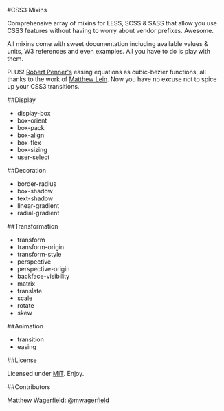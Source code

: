 #CSS3 Mixins

Comprehensive array of mixins for LESS, SCSS & SASS that allow you use CSS3 features without having to worry about vendor prefixes. Awesome.

All mixins come with sweet documentation including available values & units, W3 references and even examples. All you have to do is play with them.

PLUS! [Robert Penner's](http://robertpenner.com/) easing equations as cubic-bezier functions, all thanks to the work of [Matthew Lein](http://matthewlein.com/ceaser/). Now you have no excuse not to spice up your CSS3 transitions.

##Display

* display-box
* box-orient
* box-pack
* box-align
* box-flex
* box-sizing
* user-select

##Decoration

* border-radius
* box-shadow
* text-shadow
* linear-gradient
* radial-gradient

##Transformation

* transform
* transform-origin
* transform-style
* perspective
* perspective-origin
* backface-visibility
* matrix
* translate
* scale
* rotate
* skew

##Animation

* transition
* easing

##License

Licensed under [MIT](http://www.opensource.org/licenses/mit-license.php). Enjoy.

##Contributors

Matthew Wagerfield: [@mwagerfield](https://twitter.com/#!/mwagerfield)